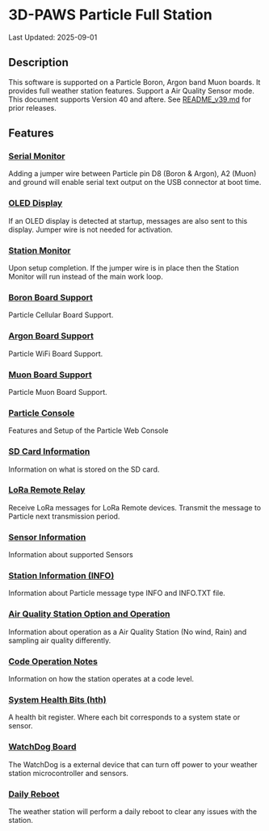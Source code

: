 # 3D-PAWS Particle Full Station

Last Updated: 2025-09-01

## Description

This software is supported on a Particle Boron, Argon band Muon boards. It provides full weather station features. Support a Air Quality Sensor mode. This document supports Version 40 and aftere. See [README_v39.md](docs/README_v39.md) for prior releases.
## Features

### [Serial Monitor](docs/SerialMonitor.md)
Adding a jumper wire between Particle pin D8 (Boron & Argon), A2 (Muon) and ground will enable serial text output on the USB connector at boot time.

### [OLED Display](docs/OLED_Display.md)
If an OLED display is detected at startup, messages are also sent to this display. Jumper wire is not needed for activation.

### [Station Monitor](docs/StationMonitor.md)
Upon setup completion.  If the jumper wire is in place then the Station Monitor will run instead of the main work loop.  

### [Boron Board Support](docs/Boron.md)
Particle Cellular Board Support.

### [Argon Board Support](docs/Argon.md)
Particle WiFi Board Support.

### [Muon Board Support](docs/Muon.md)
Particle Muon Board Support.

### [Particle Console](docs/ParticleConsole.md)
Features and Setup of the Particle Web Console

### [SD Card Information](docs/SD.md)
Information on what is stored on the SD card.

### [LoRa Remote Relay](docs/LoRaRelay.md)
Receive LoRa messages for LoRa Remote devices. Transmit the message to Particle next transmission period.

### [Sensor Information](docs/Sensors.md)
Information about supported Sensors

### [Station Information (INFO)](docs/INFO.md)
Information about Particle message type INFO and INFO.TXT file.

### [Air Quality Station Option and Operation](docs/AirQualityStation.md)
Information about operation as a Air Quality Station (No wind, Rain) and sampling air quality differently.

### [Code Operation Notes](docs/CodeOperation.md)
Information on how the station operates at a code level.

### [System Health Bits (hth)](docs/SystemHealthBits.md)
A health bit register. Where each bit corresponds to a system state or sensor.

### [WatchDog Board](docs/WatchDog.md)
The WatchDog is a external device that can turn off power to your weather station microcontroller and sensors. 

### [Daily Reboot](DailyReboot.md)
The weather station will perform a daily reboot to clear any issues with the station.
